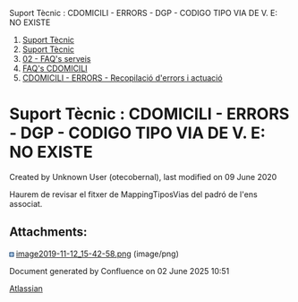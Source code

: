 Suport Tècnic : CDOMICILI - ERRORS - DGP - CODIGO TIPO VIA DE V. E: NO EXISTE  

1.  [Suport Tècnic](index.html)
2.  [Suport Tècnic](13893782.html)
3.  [02 - FAQ's serveis](26313393.html)
4.  [FAQ's CDOMICILI](28705548.html)
5.  [CDOMICILI - ERRORS - Recopilació d'errors i actuació](36340023.html)

Suport Tècnic : CDOMICILI - ERRORS - DGP - CODIGO TIPO VIA DE V. E: NO EXISTE
=============================================================================

Created by Unknown User (otecobernal), last modified on 09 June 2020

Haurem de revisar el fitxer de MappingTiposVias del padró de l'ens associat.

Attachments:
------------

![](images/icons/bullet_blue.gif) [image2019-11-12\_15-42-58.png](attachments/41517107/41517108.png) (image/png)  

Document generated by Confluence on 02 June 2025 10:51

[Atlassian](http://www.atlassian.com/)